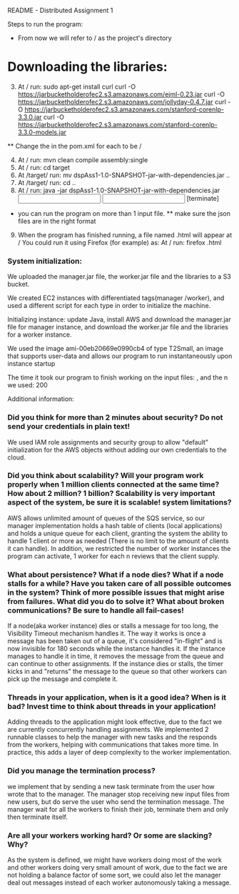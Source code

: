 README - Distributed Assignment 1


Steps to run the program:

*  From now we will refer to / as the project's directory

# Downloading the libraries:
3. At / run: 	sudo apt-get install curl
curl -O https://jarbucketholderofec2.s3.amazonaws.com/ejml-0.23.jar
curl -O https://jarbucketholderofec2.s3.amazonaws.com/jollyday-0.4.7.jar
curl -O https://jarbucketholderofec2.s3.amazonaws.com/stanford-corenlp-3.3.0.jar
curl -O https://jarbucketholderofec2.s3.amazonaws.com/stanford-corenlp-3.3.0-models.jar

** Change the <systemPath> in the pom.xml for each <dependency> to be /

4. At / run:
		mvn clean compile assembly:single
5. At / run:
		cd target
6. At /target/ run:
		mv dspAss1-1.0-SNAPSHOT-jar-with-dependencies.jar ..
7. At /target/ run:
		cd ..
8. At / run:
		java -jar dspAss1-1.0-SNAPSHOT-jar-with-dependencies.jar <input file name1> <input file nameN> <output file name1> <output file nameN> <n> [terminate]
* you can run the program on more than 1 input file.
** make sure the json files are in the right format

9. When the program has finished running, a file named <output file name>.html will appear at /
   You could run it using Firefox (for example) as:
   At / run:
   		firefox <output file name>.html
   		<Replace firefox with a given browser or text editor>

### System initialization:

We uploaded the manager.jar file, the worker.jar file and the libraries to a S3 bucket.

We created EC2 instances with differentiated tags(manager /worker), and used a different script for each type in order to initialize the machine.

Initializing instance:  update Java, install AWS and download the manager.jar file for manager instance, and download the worker.jar file and the libraries for a worker instance.

We used the image ami-00eb20669e0990cb4 of type T2Small, an image that supports user-data and allows our program to run instantaneously upon instance startup

The time it took our program to finish working on the input files:  , and the n we used: 200

Additional information:

### Did you think for more than 2 minutes about security? Do not send your credentials in plain text!

We used IAM role assignments and security group to allow "default" initialization for the AWS objects without adding our own credentials to the cloud.



### Did you think about scalability? Will your program work properly when 1 million clients connected at the same time? How about 2 million? 1 billion? Scalability is very important aspect of the system, be sure it is scalable! system limitations?

AWS allows unlimited amount of queues of the SQS service, so our manager implementation holds a hash table of clients (local applications) and holds a unique queue for each client, granting the system the ability to handle 1 client or more as needed (There is no limit to the amount of clients it can handle).
In addition, we restricted the number of worker instances the program can activate, 1 worker for each n reviews that the client supply.



### What about persistence? What if a node dies? What if a node stalls for a while? Have you taken care of all possible outcomes in the system? Think of more possible issues that might arise from failures. What did you do to solve it? What about broken communications? Be sure to handle all fail-cases!

If a node(aka worker instance) dies or stalls a message for too long, the Visibility Timeout mechanism handles it.
The way it works is once a message has been taken out of a queue, it's considered "in-flight" and is now invisible for 180 seconds while the instance handles it.
If the instance manages to handle it in time, it removes the message from the queue and can continue to other assignments.
If the instance dies or stalls, the timer kicks in and "returns" the message to the queue so that other workers can pick up the message and complete it.



### Threads in your application, when is it a good idea? When is it bad? Invest time to think about threads in your application!

Adding threads to the application might look effective, due to the fact we are currently concurrently handling assignments.
We implemented 2 runnable classes to help the manager with new tasks and the responds from the workers, helping with communications that takes more time.
In practice, this adds a layer of deep complexity to the worker implementation.


### Did you manage the termination process?

we implement that by sending a new task terminate from the user how wrote that to the manager. The manager stop receiving new input files from new users, but do serve the user who send the termination message.
The manager wait for all the workers to finish their job, terminate them and only then terminate itself.


### Are all your workers working hard? Or some are slacking? Why?

As the system is defined, we might have workers doing most of the work and other workers doing very small amount of work, due to the fact we are not holding a balance factor of some sort,
we could also let the manager deal out messages instead of each worker autonomously taking a message.



